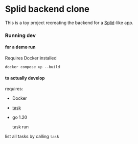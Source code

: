 # Splid backend clone

This is a toy project recreating the backend for a [Splid](https://play.google.com/store/apps/details?id=splid.teamturtle.com.splid)-like app.
 
### Running dev

#### for a demo run
Requires Docker installed
    
    docker compose up --build

#### to actually develop 
requires:
- Docker 
- [task](https://taskfile.dev)
- go 1.20


    task run

list all tasks by calling `task`






